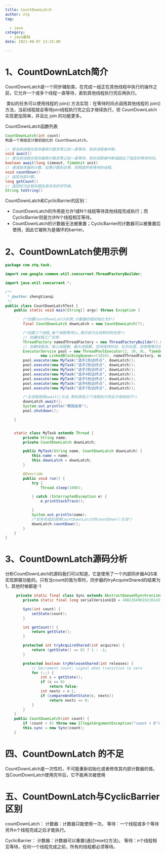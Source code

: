 ```yaml
---
title: CountDownLatch
author: ztq
tag:

  - java
category:
  - java基础
date: 2021-08-07 13:25:00

---
```


# 1、CountDownLatch简介

​		CountDownLatch是一个同步辅助类，在完成一组正在其他线程中执行的操作之前，它允许一个或多个线程一直等待，直到其他线程执行完后再执行。

​		类似的任务可以使用线程的  join()  方法实现：在等待时间点调用其他线程的  join()  方法，当前线程就会等待join线程执行完之后才继续执行，但 CountDownLatch 实现更加简单，并且比 join 的功能更多。

CountDownLatch函数列表

```java
CountDownLatch(int count)
构造一个用给定计数初始化的 CountDownLatch。

// 使当前线程在锁存器倒计数至零之前一直等待，除非线程被中断。
void await()
// 使当前线程在锁存器倒计数至零之前一直等待，除非线程被中断或超出了指定的等待时间。
boolean await(long timeout, TimeUnit unit)
// 递减锁存器的计数，如果计数到达零，则释放所有等待的线程。
void countDown()
// 返回当前计数。
long getCount()
// 返回标识此锁存器及其状态的字符串。
String toString()
```

CountDownLatch和CyclicBarrier的区别：

- CountDownLatch的作用是允许1或N个线程等待其他线程完成执行；而CyclicBarrier则是允许N个线程相互等待。
- CountDownLatch的计数器无法被重置；CyclicBarrier的计数器可以被重置后使用，因此它被称为是循环的barrier。

# 2、CountDownLatch使用示例

```java
package com.ztq.task;

import com.google.common.util.concurrent.ThreadFactoryBuilder;

import java.util.concurrent.*;

/**
 * @author zhengtianqi
 */
public class CountDownLatchTest {
    public static void main(String[] args) throws Exception {

        /*创建CountDownLatch实例,计数器的值初始化为3*/
        final CountDownLatch downLatch = new CountDownLatch(7);

        /*创建三个线程,每个线程等待1s,表示执行比较耗时的任务*/
        // 创建线程工厂实例
        ThreadFactory namedThreadFactory = new ThreadFactoryBuilder().setNameFormat("pool-%d").build();
        // 创建线程池，核心线程数、最大线程数、空闲保持时间、队列长度、拒绝策略可自行定义
        ExecutorService pool = new ThreadPoolExecutor(2, 20, 0L, TimeUnit.MILLISECONDS,
                new LinkedBlockingQueue<>(1024), namedThreadFactory, new ThreadPoolExecutor.AbortPolicy());
        pool.execute(new MyTask("选手1到达终点", downLatch));
        pool.execute(new MyTask("选手2到达终点", downLatch));
        pool.execute(new MyTask("选手3到达终点", downLatch));
        pool.execute(new MyTask("选手4到达终点", downLatch));
        pool.execute(new MyTask("选手5到达终点", downLatch));
        pool.execute(new MyTask("选手6到达终点", downLatch));
        pool.execute(new MyTask("选手7到达终点", downLatch));

        /*主线程调用await()方法,等到其他三个线程执行完后才继续执行*/
        downLatch.await();
        System.out.println("赛跑结束");
        pool.shutdown();

    }


    static class MyTask extends Thread {
        private String name;
        private CountDownLatch downLatch;

        public MyTask(String name, CountDownLatch downLatch) {
            this.name = name;
            this.downLatch = downLatch;
        }

        @Override
        public void run() {
            try {
                Thread.sleep(1000);

            } catch (InterruptedException e) {
                e.printStackTrace();

            }
            System.out.println(name);
            /*任务完成后调用CountDownLatch的countDown()方法*/
            downLatch.countDown();
        }
    }
}

```

# 3、CountDownLatch源码分析

​		分析CountDownLatch的源码我们可以知道，它是使用了一个内部同步器AQS来实现屏蔽功能的。只有当count的值为零时，同步器的tryAcquireShared的结果为1，其他时候都是-1

```java
     private static final class Sync extends AbstractQueuedSynchronizer {
        private static final long serialVersionUID = 4982264981922014374L;

        Sync(int count) {
            setState(count);
        }

        int getCount() {
            return getState();
        }

        protected int tryAcquireShared(int acquires) {
            return (getState() == 0) ? 1 : -1;
        }

        protected boolean tryReleaseShared(int releases) {
            // Decrement count; signal when transition to zero
            for (;;) {
                int c = getState();
                if (c == 0)
                    return false;
                int nextc = c-1;
                if (compareAndSetState(c, nextc))
                    return nextc == 0;
            }
        }
    }
    public CountDownLatch(int count) {
        if (count < 0) throw new IllegalArgumentException("count < 0");
        this.sync = new Sync(count);
    }

```

# 四、CountDownLatch 的不足

CountDownLatch是一次性的，不可能重新初始化或者修改其内部计数器的值，当CountDownLatch使用完毕后，它不能再次被使用

# 五、CountDownLatch与CyclicBarrier区别

countDownLatch：
计数器：计数器只能使用一次。
等待：一个线程或多个等待另外n个线程完成之后才能执行。

CyclicBarrier：
计数器：计数器可以重置(通过reset()方法)。
等待：n个线程相互等待，任何一个线程完成之前，所有的线程都必须等待。
